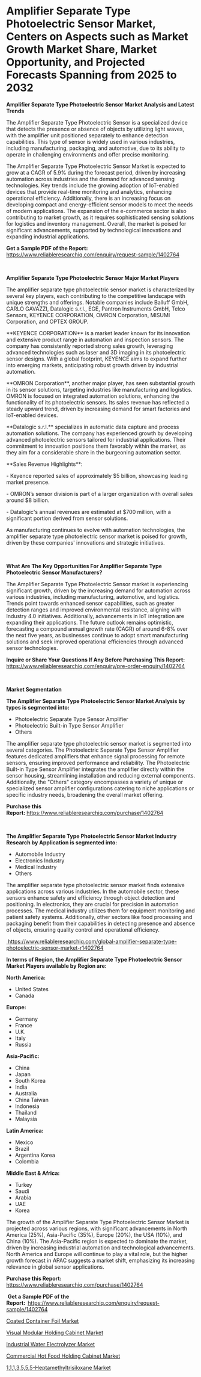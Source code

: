 <p><h1>Amplifier Separate Type Photoelectric Sensor Market, Centers on Aspects such as Market Growth Market Share, Market Opportunity, and Projected Forecasts Spanning from 2025 to 2032</h1></p><p><strong>Amplifier Separate Type Photoelectric Sensor Market Analysis and Latest Trends</strong></p>
<p><p>The Amplifier Separate Type Photoelectric Sensor is a specialized device that detects the presence or absence of objects by utilizing light waves, with the amplifier unit positioned separately to enhance detection capabilities. This type of sensor is widely used in various industries, including manufacturing, packaging, and automotive, due to its ability to operate in challenging environments and offer precise monitoring.</p><p>The Amplifier Separate Type Photoelectric Sensor Market is expected to grow at a CAGR of 5.9% during the forecast period, driven by increasing automation across industries and the demand for advanced sensing technologies. Key trends include the growing adoption of IoT-enabled devices that provide real-time monitoring and analytics, enhancing operational efficiency. Additionally, there is an increasing focus on developing compact and energy-efficient sensor models to meet the needs of modern applications. The expansion of the e-commerce sector is also contributing to market growth, as it requires sophisticated sensing solutions for logistics and inventory management. Overall, the market is poised for significant advancements, supported by technological innovations and expanding industrial applications.</p></p>
<p><strong>Get a Sample PDF of the Report:&nbsp;</strong> <a href="https://www.reliableresearchiq.com/enquiry/request-sample/1402764?utm_campaign=1896&utm_medium=2&utm_source=Github&utm_content=ia&utm_term=12012025&utm_id=amplifier-separate-type-photoelectric-sensor">https://www.reliableresearchiq.com/enquiry/request-sample/1402764</a></p>
<p>&nbsp;</p>
<p><strong>Amplifier Separate Type Photoelectric Sensor Major Market Players</strong></p>
<p><p>The amplifier separate type photoelectric sensor market is characterized by several key players, each contributing to the competitive landscape with unique strengths and offerings. Notable companies include Balluff GmbH, CARLO GAVAZZI, Datalogic s.r.l., EGE, Pantron Instruments GmbH, Telco Sensors, KEYENCE CORPORATION, OMRON Corporation, MISUMI Corporation, and OPTEX GROUP.</p><p>**KEYENCE CORPORATION** is a market leader known for its innovation and extensive product range in automation and inspection sensors. The company has consistently reported strong sales growth, leveraging advanced technologies such as laser and 3D imaging in its photoelectric sensor designs. With a global footprint, KEYENCE aims to expand further into emerging markets, anticipating robust growth driven by industrial automation.</p><p>**OMRON Corporation**, another major player, has seen substantial growth in its sensor solutions, targeting industries like manufacturing and logistics. OMRON is focused on integrated automation solutions, enhancing the functionality of its photoelectric sensors. Its sales revenue has reflected a steady upward trend, driven by increasing demand for smart factories and IoT-enabled devices.</p><p>**Datalogic s.r.l.** specializes in automatic data capture and process automation solutions. The company has experienced growth by developing advanced photoelectric sensors tailored for industrial applications. Their commitment to innovation positions them favorably within the market, as they aim for a considerable share in the burgeoning automation sector.</p><p>**Sales Revenue Highlights**: </p><p>- Keyence reported sales of approximately $5 billion, showcasing leading market presence.</p><p>- OMRON’s sensor division is part of a larger organization with overall sales around $8 billion.</p><p>- Datalogic's annual revenues are estimated at $700 million, with a significant portion derived from sensor solutions.</p><p>As manufacturing continues to evolve with automation technologies, the amplifier separate type photoelectric sensor market is poised for growth, driven by these companies' innovations and strategic initiatives.</p></p>
<p>&nbsp;</p>
<p><strong>What Are The Key Opportunities For Amplifier Separate Type Photoelectric Sensor Manufacturers?</strong></p>
<p><p>The Amplifier Separate Type Photoelectric Sensor market is experiencing significant growth, driven by the increasing demand for automation across various industries, including manufacturing, automotive, and logistics. Trends point towards enhanced sensor capabilities, such as greater detection ranges and improved environmental resistance, aligning with Industry 4.0 initiatives. Additionally, advancements in IoT integration are expanding their applications. The future outlook remains optimistic, forecasting a compound annual growth rate (CAGR) of around 6-8% over the next five years, as businesses continue to adopt smart manufacturing solutions and seek improved operational efficiencies through advanced sensor technologies.</p></p>
<p><strong>Inquire or Share Your Questions If Any Before Purchasing This Report:</strong> <a href="https://www.reliableresearchiq.com/enquiry/pre-order-enquiry/1402764?utm_campaign=1896&utm_medium=2&utm_source=Github&utm_content=ia&utm_term=12012025&utm_id=amplifier-separate-type-photoelectric-sensor">https://www.reliableresearchiq.com/enquiry/pre-order-enquiry/1402764</a></p>
<p>&nbsp;</p>
<p><strong>Market Segmentation</strong></p>
<p><strong>The Amplifier Separate Type Photoelectric Sensor Market Analysis by types is segmented into:</strong></p>
<p><ul><li>Photoelectric Separate Type Sensor Amplifier</li><li>Photoelectric Built-in Type Sensor Amplifier</li><li>Others</li></ul></p>
<p><p>The amplifier separate type photoelectric sensor market is segmented into several categories. The Photoelectric Separate Type Sensor Amplifier features dedicated amplifiers that enhance signal processing for remote sensors, ensuring improved performance and reliability. The Photoelectric Built-in Type Sensor Amplifier integrates the amplifier directly within the sensor housing, streamlining installation and reducing external components. Additionally, the "Others" category encompasses a variety of unique or specialized sensor amplifier configurations catering to niche applications or specific industry needs, broadening the overall market offering.</p></p>
<p><strong>Purchase this Report:&nbsp;</strong><a href="https://www.reliableresearchiq.com/purchase/1402764?utm_campaign=1896&utm_medium=2&utm_source=Github&utm_content=ia&utm_term=12012025&utm_id=amplifier-separate-type-photoelectric-sensor">https://www.reliableresearchiq.com/purchase/1402764</a></p>
<p>&nbsp;</p>
<p><strong>The Amplifier Separate Type Photoelectric Sensor Market Industry Research by Application is segmented into:</strong></p>
<p><ul><li>Automobile Industry</li><li>Electronics Industry</li><li>Medical Industry</li><li>Others</li></ul></p>
<p><p>The amplifier separate type photoelectric sensor market finds extensive applications across various industries. In the automobile sector, these sensors enhance safety and efficiency through object detection and positioning. In electronics, they are crucial for precision in automation processes. The medical industry utilizes them for equipment monitoring and patient safety systems. Additionally, other sectors like food processing and packaging benefit from their capabilities in detecting presence and absence of objects, ensuring quality control and operational efficiency.</p></p>
<p><a href="https://www.reliableresearchiq.com/global-amplifier-separate-type-photoelectric-sensor-market-r1402764?utm_campaign=1896&utm_medium=2&utm_source=Github&utm_content=ia&utm_term=12012025&utm_id=amplifier-separate-type-photoelectric-sensor">&nbsp;https://www.reliableresearchiq.com/global-amplifier-separate-type-photoelectric-sensor-market-r1402764</a></p>
<p><strong>In terms of Region, the Amplifier Separate Type Photoelectric Sensor Market Players available by Region are:</strong></p>
<p>
    <p> <strong> North America: </strong>
        <ul>
            <li>United States</li>
            <li>Canada</li>
        </ul>
        </p> 
    <p> <strong> Europe: </strong>
        <ul>
            <li>Germany</li>
            <li>France</li>
            <li>U.K.</li>
            <li>Italy</li>
            <li>Russia</li>
        </ul>
        </p> 
    <p> <strong> Asia-Pacific: </strong>
        <ul>
            <li>China</li>
            <li>Japan</li>
            <li>South Korea</li>
            <li>India</li>
            <li>Australia</li>
            <li>China Taiwan</li>
            <li>Indonesia</li>
            <li>Thailand</li>
            <li>Malaysia</li>
        </ul>
        </p> 
    <p> <strong> Latin America: </strong>
        <ul>
            <li>Mexico</li>
            <li>Brazil</li>
            <li>Argentina Korea</li>
            <li>Colombia</li>
        </ul>
        </p> 
    <p> <strong> Middle East & Africa: </strong>
        <ul>
            <li>Turkey</li>
            <li>Saudi</li>
            <li>Arabia</li>
            <li>UAE</li>
            <li>Korea</li>
        </ul>
    </p>
    </p>
<p><p>The growth of the Amplifier Separate Type Photoelectric Sensor Market is projected across various regions, with significant advancements in North America (25%), Asia-Pacific (35%), Europe (20%), the USA (10%), and China (10%). The Asia-Pacific region is expected to dominate the market, driven by increasing industrial automation and technological advancements. North America and Europe will continue to play a vital role, but the higher growth forecast in APAC suggests a market shift, emphasizing its increasing relevance in global sensor applications.</p></p>
<p><strong>Purchase this Report: </strong><a href="https://www.reliableresearchiq.com/purchase/1402764?utm_campaign=1896&utm_medium=2&utm_source=Github&utm_content=ia&utm_term=12012025&utm_id=amplifier-separate-type-photoelectric-sensor">https://www.reliableresearchiq.com/purchase/1402764</a></p>
<p>&nbsp;<strong>Get a Sample PDF of the Report:&nbsp;&nbsp;</strong><a href="https://www.reliableresearchiq.com/enquiry/request-sample/1402764?utm_campaign=1896&utm_medium=2&utm_source=Github&utm_content=ia&utm_term=12012025&utm_id=amplifier-separate-type-photoelectric-sensor">https://www.reliableresearchiq.com/enquiry/request-sample/1402764</a></p>
<p><strong></strong></p>
<p><p><a href="https://www.linkedin.com/pulse/latest-trends-coated-container-foil-market-strong-growth-competition-lsjsf?utm_campaign=1896&utm_medium=2&utm_source=Github&utm_content=ia&utm_term=12012025&utm_id=amplifier-separate-type-photoelectric-sensor">Coated Container Foil Market</a></p><p><a href="https://www.linkedin.com/pulse/revenue-analysis-visual-modular-holding-cabinet-market-projected-5zfmf?utm_campaign=1896&utm_medium=2&utm_source=Github&utm_content=ia&utm_term=12012025&utm_id=amplifier-separate-type-photoelectric-sensor">Visual Modular Holding Cabinet Market</a></p><p><a href="https://www.linkedin.com/pulse/current-valuation-of84-cagr-report-provides-thorough-study-b6gtf?utm_campaign=1896&utm_medium=2&utm_source=Github&utm_content=ia&utm_term=12012025&utm_id=amplifier-separate-type-photoelectric-sensor">Industrial Water Electrolyzer Market</a></p><p><a href="https://www.linkedin.com/pulse/commercial-hot-food-holding-cabinet-market-size-status-forecast-0oo3f?utm_campaign=1896&utm_medium=2&utm_source=Github&utm_content=ia&utm_term=12012025&utm_id=amplifier-separate-type-photoelectric-sensor">Commercial Hot Food Holding Cabinet Market</a></p><p><a href="https://www.linkedin.com/pulse/foreign-opportunities-market-dynamics-1113555-heptamethyltrisiloxane-uqdgf?utm_campaign=1896&utm_medium=2&utm_source=Github&utm_content=ia&utm_term=12012025&utm_id=amplifier-separate-type-photoelectric-sensor">1,1,1,3,5,5,5-Heptamethyltrisiloxane Market</a></p></p>